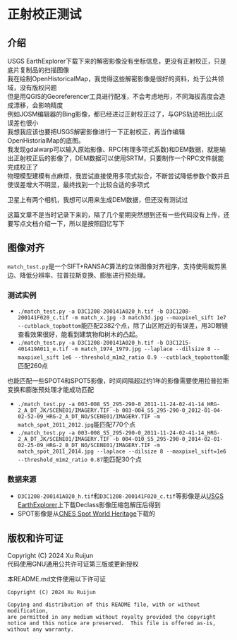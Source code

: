# 正射校正测试
## 介绍
USGS EarthExplorer下载下来的解密影像没有坐标信息，更没有正射校正，只是底片复制品的扫描图像  
我在绘制OpenHistoricalMap，我觉得这些解密影像是很好的资料，处于公共领域，没有版权问题   
但是用QGIS的Georeferencer工具进行配准，不会考虑地形，不同海拔高度会造成漂移，会影响精度  
例如JOSM编辑器的Bing影像，都已经进过正射校正过了，与GPS轨迹相比山区误差也很小  
我想我应该也要把USGS解密影像进行一下正射校正，再当作编辑OpenHistorialMap的底图。  
我发现gdalwarp可以输入原始影像、RPC(有理多项式系数)和DEM数据，就能输出正射校正后的影像了，DEM数据可以使用SRTM，只要制作一个RPC文件就能完成校正了  
物理模型建模有点麻烦，我尝试直接使用多项式拟合，不断尝试降低参数个数并且使误差增大不明显，最终找到一个比较合适的多项式  

卫星上有两个相机，我想可以用来生成DEM数据，但还没有测试过  

这篇文章不是当时记录下来的，隔了几个星期突然想到还有一些代码没有上传，还要写点文档介绍一下，所以是按照回忆写下  


## 图像对齐
`match_test.py`是一个SIFT+RANSAC算法的立体图像对齐程序，支持使用裁剪黑边、降低分辨率、拉普拉斯变换、膨胀进行预处理。
### 测试实例
- `./match_test.py -a D3C1208-200141A020_h.tif -b D3C1208-200141F020_c.tif -m match_x.jpg -3 match3d.jpg --maxpixel_sift 1e7  --cutblack_topbottom`能匹配2382个点，除了山区附近的有误差，用3D眼镜查看效果很好，能看到建筑物和树木的凸起。
- `./match_test.py -a D3C1208-200141A020_h.tif -b D3C1215-401419A011_e.tif -m match_1974_1979.jpg --laplace --dilsize 8 --maxpixel_sift 1e6 --threshold_m1m2_ratio 0.9 --cutblack_topbottom`能匹配260点

也能匹配一些SPOT4和SPOT5影像，时间间隔超过约1年的影像需要使用拉普拉斯变换和膨胀预处理才能成功匹配
- `./match_test.py -a 003-008_S5_295-290-0_2011-11-24-02-41-14_HRG-2_A_DT_JK/SCENE01/IMAGERY.TIF -b 003-004_S5_295-290-0_2012-01-04-02-52-09_HRG-2_A_DT_NO/SCENE01/IMAGERY.TIF -m match_spot_2011_2012.jpg`能匹配770个点
- `./match_test.py -a 003-008_S5_295-290-0_2011-11-24-02-41-14_HRG-2_A_DT_JK/SCENE01/IMAGERY.TIF -b 004-010_S5_295-290-0_2014-02-01-02-25-09_HRG-2_B_DT_NO/SCENE01/IMAGERY.TIF -m match_spot_2011_2014.jpg --laplace --dilsize 8 --maxpixel_sift=1e6 --threshold_m1m2_ratio 0.87`能匹配30个点

### 数据来源
- `D3C1208-200141A020_h.tif`和`D3C1208-200141F020_c.tif`等影像是从[USGS EarthExplorer](https://earthexplorer.usgs.gov/)上下载Declass影像压缩包解压后得到
- SPOT影像是从[CNES Spot World Heritage](https://regards.cnes.fr/user/swh/modules/60)下载的

## 版权和许可证
Copyright (C) 2024 Xu Ruijun  
代码使用GNU通用公共许可证第三版或更新授权  
  
本README.md文件使用以下许可证  
```
Copyright (C) 2024 Xu Ruijun

Copying and distribution of this README file, with or without modification,
are permitted in any medium without royalty provided the copyright
notice and this notice are preserved.  This file is offered as-is,
without any warranty.
```
